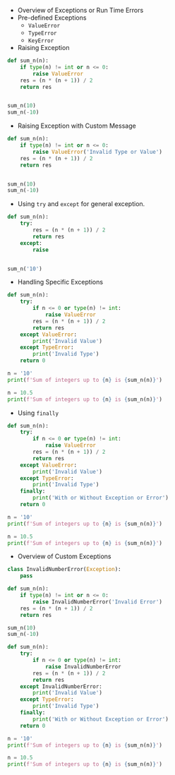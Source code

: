 * Overview of Exceptions or Run Time Errors
* Pre-defined Exceptions
  * `ValueError`
  * `TypeError`
  * `KeyError`
* Raising Exception
```python
def sum_n(n):
    if type(n) != int or n <= 0:
        raise ValueError
    res = (n * (n + 1)) / 2
    return res


sum_n(10)
sum_n(-10)
```
* Raising Exception with Custom Message
```python
def sum_n(n):
    if type(n) != int or n <= 0:
        raise ValueError('Invalid Type or Value')
    res = (n * (n + 1)) / 2
    return res


sum_n(10)
sum_n(-10)
```
* Using `try` and `except` for general exception.
```python
def sum_n(n):
    try:
        res = (n * (n + 1)) / 2
        return res
    except:
        raise


sum_n('10')
```
* Handling Specific Exceptions
```python
def sum_n(n):
    try:
        if n <= 0 or type(n) != int:
            raise ValueError
        res = (n * (n + 1)) / 2
        return res
    except ValueError:
        print('Invalid Value')
    except TypeError:
        print('Invalid Type')
    return 0

n = '10'
print(f'Sum of integers up to {n} is {sum_n(n)}')

n = 10.5
print(f'Sum of integers up to {n} is {sum_n(n)}')
```
* Using `finally`
```python
def sum_n(n):
    try:
        if n <= 0 or type(n) != int:
            raise ValueError
        res = (n * (n + 1)) / 2
        return res
    except ValueError:
        print('Invalid Value')
    except TypeError:
        print('Invalid Type')
    finally:
        print('With or Without Exception or Error')
    return 0

n = '10'
print(f'Sum of integers up to {n} is {sum_n(n)}')

n = 10.5
print(f'Sum of integers up to {n} is {sum_n(n)}')
```
* Overview of Custom Exceptions
```python
class InvalidNumberError(Exception):
    pass

def sum_n(n):
    if type(n) != int or n <= 0:
        raise InvalidNumberError('Invalid Error')
    res = (n * (n + 1)) / 2
    return res

sum_n(10)
sum_n(-10)

def sum_n(n):
    try:
        if n <= 0 or type(n) != int:
            raise InvalidNumberError
        res = (n * (n + 1)) / 2
        return res
    except InvalidNumberError:
        print('Invalid Value')
    except TypeError:
        print('Invalid Type')
    finally:
        print('With or Without Exception or Error')
    return 0

n = '10'
print(f'Sum of integers up to {n} is {sum_n(n)}')

n = 10.5
print(f'Sum of integers up to {n} is {sum_n(n)}')
```
